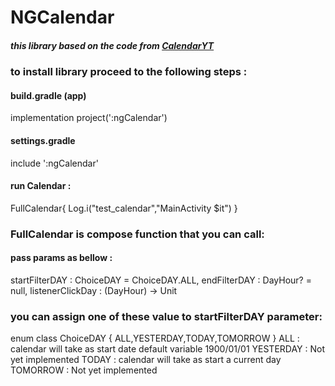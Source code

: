 # NGCalendar 
##### this library based on the code from <a href="https://github.com/MatthiasKerat/CalendarYT">CalendarYT</a>

### to install library proceed to the following steps :

#### build.gradle (app)
implementation project(':ngCalendar')

#### settings.gradle
include ':ngCalendar'

#### run Calendar :
FullCalendar{
    Log.i("test_calendar","MainActivity $it")
}

### FullCalendar is compose function that you can call: 
#### pass params as bellow : 
startFilterDAY : ChoiceDAY = ChoiceDAY.ALL,
endFilterDAY : DayHour? = null,
listenerClickDay : (DayHour) -> Unit

### you can assign one of these value to startFilterDAY parameter: 
enum class ChoiceDAY {
    ALL,YESTERDAY,TODAY,TOMORROW
}
ALL         : calendar will take as start date default variable 1900/01/01 
YESTERDAY   : Not yet implemented
TODAY       : calendar will take as start a current day 
TOMORROW    : Not yet implemented
